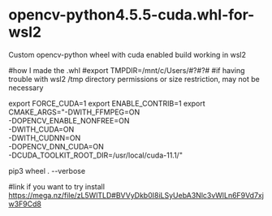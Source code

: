 # opencv-python4.5.5-cuda.whl-for-wsl2
Custom opencv-python wheel with cuda enabled build working in wsl2

#how I made the .whl
#export TMPDIR=/mnt/c/Users/#?#?# #if having trouble with wsl2 /tmp directory permissions or size restriction, may not be necessary


export FORCE_CUDA=1
export ENABLE_CONTRIB=1
export CMAKE_ARGS="-DWITH_FFMPEG=ON \
-DOPENCV_ENABLE_NONFREE=ON \
-DWITH_CUDA=ON \
-DWITH_CUDNN=ON \
-DOPENCV_DNN_CUDA=ON \
-DCUDA_TOOLKIT_ROOT_DIR=/usr/local/cuda-11.1/"


pip3 wheel . --verbose




#link if you want to try install
https://mega.nz/file/zL5WlTLD#BVVyDkb0I8iLSyUebA3Nlc3vWlLn6F9Vd7xjw3F9Cd8
